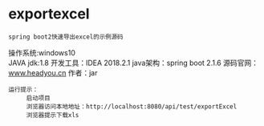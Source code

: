 # exportexcel

    spring boot2快速导出excel的示例源码


   操作系统:windows10   
   JAVA jdk:1.8
   开发工具：IDEA 2018.2.1
   java架构：spring boot 2.1.6
   源码官网：www.headyou.cn
   作者：jar


    运行提示：
         启动项目
         浏览器访问本地地址：http://localhost:8080/api/test/exportExcel
         浏览器提示下载xls

